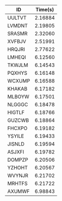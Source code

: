 |ID|Time(s)|
|-|-|
|UULTVT|2.16884|
|LVMDNT|2.19805|
|SRASMR|2.32060|
|XVFBJV|2.51991|
|HRQJRI|2.77622|
|LMHEQI|6.12560|
|TKWJLM|6.14543|
|PQXHYS|6.16148|
|WCXUMP|6.16588|
|KHAKAB|6.17182|
|MLBOYW|6.17501|
|NLGGGC|6.18478|
|HIGTLF|6.18766|
|GUZCWB|6.18864|
|FHCXPO|6.19182|
|YSYILE|6.19433|
|JISNLD|6.19594|
|ASJXFI|6.19782|
|DOMPZP|6.20506|
|YZHOHT|6.20567|
|WVYNJR|6.21702|
|MRHTFS|6.21722|
|AXUMWF|6.98843|
